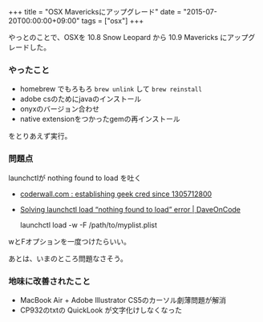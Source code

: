 +++
title = "OSX Mavericksにアップグレード"
date = "2015-07-20T00:00:00+09:00"
tags = ["osx"]
+++

やっとのことで、OSXを 10.8 Snow Leopard から 10.9 Mavericks にアップグレードした。

### やったこと

- homebrew でもろもろ `brew unlink` して `brew reinstall`
- adobe csのためにjavaのインストール
- onyxのバージョン合わせ
- native extensionをつかったgemの再インストール

をとりあえず実行。

### 問題点

launchctlが nothing found to load を吐く

- [coderwall\.com : establishing geek cred since 1305712800](https://coderwall.com/p/nrbxpa/max-os-x-launchctl-load-nothing-found-to-load)
- [Solving launchctl load “nothing found to load” error \| DaveOnCode](http://www.daveoncode.com/2013/02/01/solve-mac-osx-launchctl-nothing-found-to-load-error/)

    launchctl load -w -F /path/to/myplist.plist
    
wとFオプションを一度つけたらいい。

あとは、いまのところ問題なさそう。

### 地味に改善されたこと

- MacBook Air + Adobe Illustrator CS5のカーソル劇薄問題が解消
- CP932のtxtの QuickLook が文字化けしなくなった

